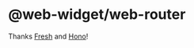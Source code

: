 # @web-widget/web-router

Thanks [Fresh](https://github.com/denoland/fresh) and [Hono](https://hono.dev)!
